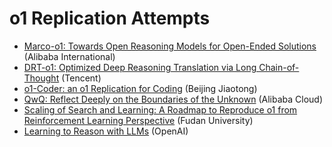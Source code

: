 # o1 Replication Attempts
- [Marco-o1: Towards Open Reasoning Models for Open-Ended Solutions](https://arxiv.org/pdf/2411.14405) (Alibaba International)
- [DRT-o1: Optimized Deep Reasoning Translation via Long Chain-of-Thought](https://arxiv.org/pdf/2412.17498) (Tencent)
- [o1-Coder: an o1 Replication for Coding](https://arxiv.org/pdf/2412.00154) (Beijing Jiaotong)
- [QwQ: Reflect Deeply on the Boundaries of the Unknown](https://qwenlm.github.io/blog/qwq-32b-preview/) (Alibaba 
Cloud)
- [Scaling of Search and Learning: A Roadmap to Reproduce o1 from Reinforcement Learning Perspective](https://arxiv.org/pdf/2412.14135) (Fudan University)
- [Learning to Reason with LLMs](https://openai.com/index/learning-to-reason-with-llms/) (OpenAI)
